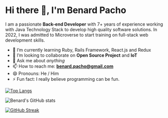 # Hi there 👋, **I'm Benard Pacho**

I am a passionate **Back-end Developer** with 7+ years of experience working with Java Technology Stack to develop high quality software solutions.
In 2022, I was admitted to Microverse to start training on full-stack web development skills.

- 🌱 I’m currently learning Ruby, Rails Framework, React.js and Redux 
- 👯 I’m looking to collaborate on **Open Source Project** and **IoT** 
- 💬 Ask me about *anything* 
- 📫 How to reach me: **benard.pacho@gmail.com** 
- 😄 Pronouns: He / Him 
- ⚡ Fun fact: I really believe programming can be fun.

[![Top Langs](https://github-readme-stats.vercel.app/api/top-langs/?username=benardop)](https://github.com/benardop/github-readme-stats)

![Benard's GitHub stats](https://github-readme-stats.vercel.app/api?username=benardop&count_private=true)



[![GitHub Streak](https://github-readme-streak-stats.herokuapp.com?user=benardop)](https://git.io/streak-stats)
